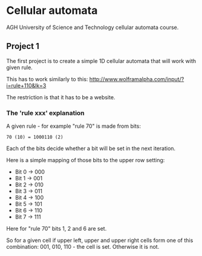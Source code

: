 # Cellular automata
AGH University of Science and Technology cellular automata course.

## Project 1

The first project is to create a simple 1D cellular automata that will work with given rule.

This has to work similarly to this: http://www.wolframalpha.com/input/?i=rule+110&lk=3

The restriction is that it has to be a website.

### The 'rule xxx' explanation

A given rule - for example "rule 70" is made from bits:
```
70 (10) = 1000110 (2)
```

Each of the bits decide whether a bit will be set in the next iteration.

Here is a simple mapping of those bits to the upper row setting:

* Bit 0 -> 000
* Bit 1 -> 001
* Bit 2 -> 010
* Bit 3 -> 011
* Bit 4 -> 100
* Bit 5 -> 101
* Bit 6 -> 110
* Bit 7 -> 111


Here for "rule 70" bits 1, 2 and 6 are set.

So for a given cell if upper left, upper and upper right cells form one of this combination: 001, 010, 110 - the cell is set. Otherwise it is not.
